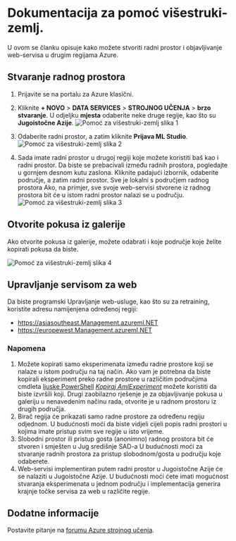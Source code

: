 <properties
   pageTitle="Dokumentacija za pomoć višestruki-zemlj. | Microsoft Azure"
   description="Saznajte kako stvoriti radni prostor i objavljivanje web-servisa u različitim iz na Jug središnje Sjedinjenih Američkih Država (SCUS) programa Azure regiji Azure regija."
   services="machine-learning"
   documentationCenter=""
   authors="tedway"
   manager="jhubbard"
   editor="rmca14"
   tags=""/>

<tags
   ms.service="machine-learning"
   ms.devlang="na"
   ms.topic="article"
   ms.tgt_pltfrm="na"
   ms.workload="na"
   ms.date="08/16/2016"
   ms.author="tedway; neerajkh"/>

# <a name="multi-geo-help-documentation"></a>Dokumentacija za pomoć višestruki-zemlj.

U ovom se članku opisuje kako možete stvoriti radni prostor i objavljivanje web-servisa u drugim regijama Azure.

## <a name="create-a-workspace"></a>Stvaranje radnog prostora

1. Prijavite se na portalu za Azure klasični.

2.  Kliknite **+ NOVO** > **DATA SERVICES** > **STROJNOG UČENJA** > **brzo stvaranje**.  U odjeljku **mjesta** odaberite neke druge regije, kao što su **Jugoistočne Azije**.
![Pomoć za višestruki-zemlj slika 1][1]
3. Odaberite radni prostor, a zatim kliknite **Prijava ML Studio**.
![Pomoć za višestruki-zemlj slika 2][2]

4. Sada imate radni prostor u drugoj regiji koje možete koristiti baš kao i radni prostor. Da biste se prebacivali između radnih prostora, pogledajte u gornjem desnom kutu zaslona. Kliknite padajući izbornik, odaberite područje, a zatim radni prostor. Sve je lokalni s područjem radnog prostora Ako, na primjer, sve svoje web-servisi stvorene iz radnog prostora bit će u istom radni prostor nalazi se u području.
![Pomoć za višestruki-zemlj slika 3][3]

## <a name="open-an-experiment-from-gallery"></a>Otvorite pokusa iz galerije

Ako otvorite pokusa iz galerije, možete odabrati i koje područje koje želite kopirati pokusa da biste.

![Pomoć za višestruki-zemlj slika 4][4a]

## <a name="web-service-management"></a>Upravljanje servisom za web

Da biste programski Upravljanje web-usluge, kao što su za retraining, koristite adresu namijenjena određenoj regiji:
- https://asiasoutheast.Management.azureml.NET
- https://europewest.Management.azureml.NET

### <a name="things-to-note"></a>Napomena

1.  Možete kopirati samo eksperimenata između radne prostore koji se nalaze u istom području na taj način. Ako vam je potrebna da biste kopirali eksperiment preko radne prostore u različitim područjima cmdleta [ljuske PowerShell](http://aka.ms/amlps) [*Kopiraj AmlExperiment*](https://github.com/hning86/azuremlps/blob/master/README.md#copy-amlexperiment) možete koristiti da biste izvršili koji. Drugi zaobilazno rješenje je za objavljivanje pokusa u galeriju u nenavedenim načinu rada, otvorite je u radnom prostoru iz drugih područja.
2.  Birač regija će prikazati samo radne prostore za određenu regiju odjednom. U budućnosti moći da biste vidjeli cijeli popis radni prostori u kojima imate pristup svim sve regije u isto vrijeme.  
3.  Slobodni prostor ili pristup gosta (anonimno) radnog prostora bit će stvoren i smješten u Jug središnje SAD-a U budućnosti moći za stvaranje radnih prostora za pristup slobodnom/gosta u području koje odaberete.  
4.  Web-servisi implementiran putem radni prostor u Jugoistočne Azije će se nalaziti u Jugoistočne Azije. U budućnosti moći ćete imati mogućnost stvaranja eksperimenata u jednom području i implementacija generira krajnje točke servisa za web u različite regije.  

## <a name="more-information"></a>Dodatne informacije

Postavite pitanje na [forumu Azure strojnog učenja](https://social.msdn.microsoft.com/Forums/azure/home?forum=MachineLearning).

<!--Image references-->
[1]: ./media/machine-learning-multi-geo/multi-geo_1.png
[2]: ./media/machine-learning-multi-geo/multi-geo_2.png
[3]: ./media/machine-learning-multi-geo/multi-geo_3.png
[4a]: ./media/machine-learning-multi-geo/multi-geo_4a.png
